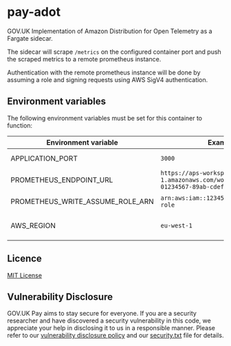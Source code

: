 # pay-adot

GOV.UK Implementation of Amazon Distribution for Open Telemetry as a Fargate sidecar.

The sidecar will scrape `/metrics` on the configured container port and push the scraped metrics to a remote prometheus instance.

Authentication with the remote prometheus instance will be done by assuming a role and signing requests using AWS SigV4
authentication.

## Environment variables

The following environment variables must be set for this container to function:

Environment variable | Example | Description
---------------------|---------|------------
APPLICATION\_PORT | `3000` | Open Telemetry will connect to this port on localhost to scrape the /metrics endpoint
PROMETHEUS\_ENDPOINT\_URL | `https://aps-workspaces.eu-west-1.amazonaws.com/workspaces/ws-01234567-89ab-cdef-0123456789ab/` | The full endpoint URL exposing a prometheus remote write receiver
PROMETHEUS\_WRITE\_ASSUME\_ROLE\_ARN | `arn:aws:iam::12345678:role/example-role` | The ARN of the role to assume when writing to prometheus
AWS\_REGION | `eu-west-1` | The region in which to assume the role specified in PROMETHEUS\_WRITE\_ASSUME\_ROLE\_ARN

## Licence

[MIT License](LICENSE)

## Vulnerability Disclosure

GOV.UK Pay aims to stay secure for everyone. If you are a security researcher and have discovered a security vulnerability in this code, we appreciate your help in disclosing it to us in a responsible manner. Please refer to our [vulnerability disclosure policy](https://www.gov.uk/help/report-vulnerability) and our [security.txt](https://vdp.cabinetoffice.gov.uk/.well-known/security.txt) file for details.
